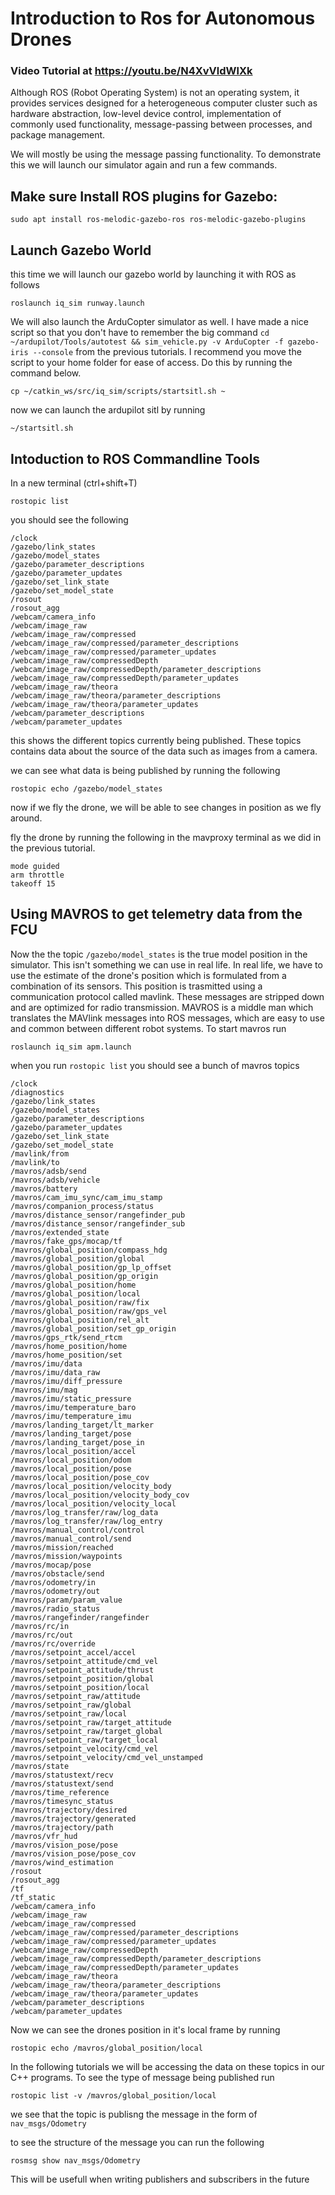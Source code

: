 # Introduction to Ros for Autonomous Drones 

### Video Tutorial at https://youtu.be/N4XvVldWlXk

Although ROS (Robot Operating System) is not an operating system, it provides services designed for a heterogeneous computer cluster such as hardware abstraction, low-level device control, implementation of commonly used functionality, message-passing between processes, and package management.

We will mostly be using the message passing functionality. To demonstrate this we will launch our simulator again and run a few commands. 

## Make sure Install ROS plugins for Gazebo:
```
sudo apt install ros-melodic-gazebo-ros ros-melodic-gazebo-plugins
```

## Launch Gazebo World 
this time we will launch our gazebo world by launching it with ROS as follows 
```
roslaunch iq_sim runway.launch
```
We will also launch the ArduCopter simulator as well. I have made a nice script so that you don't have to remember the big command `cd ~/ardupilot/Tools/autotest && sim_vehicle.py -v ArduCopter -f gazebo-iris --console` from the previous tutorials. I recommend you move the script to your home folder for ease of access. Do this by running the command below. 

```
cp ~/catkin_ws/src/iq_sim/scripts/startsitl.sh ~
```
now we can launch the ardupilot sitl by running 
```
~/startsitl.sh
```

## Intoduction to ROS Commandline Tools   

In a new terminal (ctrl+shift+T)

```
rostopic list
```
you should see the following 
```
/clock
/gazebo/link_states
/gazebo/model_states
/gazebo/parameter_descriptions
/gazebo/parameter_updates
/gazebo/set_link_state
/gazebo/set_model_state
/rosout
/rosout_agg
/webcam/camera_info
/webcam/image_raw
/webcam/image_raw/compressed
/webcam/image_raw/compressed/parameter_descriptions
/webcam/image_raw/compressed/parameter_updates
/webcam/image_raw/compressedDepth
/webcam/image_raw/compressedDepth/parameter_descriptions
/webcam/image_raw/compressedDepth/parameter_updates
/webcam/image_raw/theora
/webcam/image_raw/theora/parameter_descriptions
/webcam/image_raw/theora/parameter_updates
/webcam/parameter_descriptions
/webcam/parameter_updates

```
this shows the different topics currently being published. These topics contains data about the source of the data such as images from a camera. 

we can see what data is being published by running the following 
```
rostopic echo /gazebo/model_states
```

now if we fly the drone, we will be able to see changes in position as we fly around.

fly the drone by running the following in the mavproxy terminal as we did in the previous tutorial.

```
mode guided
arm throttle
takeoff 15
```

## Using MAVROS to get telemetry data from the FCU

Now the the topic `/gazebo/model_states` is the true model position in the simulator. This isn't something we can use in real life. In real life, we have to use the estimate of the drone's position which is formulated from a combination of its sensors. This position is trasmitted using a communication protocol called mavlink. These messages are stripped down and are optimized for radio transmission. MAVROS is a middle man which translates the MAVlink messages into ROS messages, which are easy to use and common between different robot systems. To start mavros run

```
roslaunch iq_sim apm.launch
```
when you run `rostopic list` you should see a bunch of mavros topics 
```
/clock
/diagnostics
/gazebo/link_states
/gazebo/model_states
/gazebo/parameter_descriptions
/gazebo/parameter_updates
/gazebo/set_link_state
/gazebo/set_model_state
/mavlink/from
/mavlink/to
/mavros/adsb/send
/mavros/adsb/vehicle
/mavros/battery
/mavros/cam_imu_sync/cam_imu_stamp
/mavros/companion_process/status
/mavros/distance_sensor/rangefinder_pub
/mavros/distance_sensor/rangefinder_sub
/mavros/extended_state
/mavros/fake_gps/mocap/tf
/mavros/global_position/compass_hdg
/mavros/global_position/global
/mavros/global_position/gp_lp_offset
/mavros/global_position/gp_origin
/mavros/global_position/home
/mavros/global_position/local
/mavros/global_position/raw/fix
/mavros/global_position/raw/gps_vel
/mavros/global_position/rel_alt
/mavros/global_position/set_gp_origin
/mavros/gps_rtk/send_rtcm
/mavros/home_position/home
/mavros/home_position/set
/mavros/imu/data
/mavros/imu/data_raw
/mavros/imu/diff_pressure
/mavros/imu/mag
/mavros/imu/static_pressure
/mavros/imu/temperature_baro
/mavros/imu/temperature_imu
/mavros/landing_target/lt_marker
/mavros/landing_target/pose
/mavros/landing_target/pose_in
/mavros/local_position/accel
/mavros/local_position/odom
/mavros/local_position/pose
/mavros/local_position/pose_cov
/mavros/local_position/velocity_body
/mavros/local_position/velocity_body_cov
/mavros/local_position/velocity_local
/mavros/log_transfer/raw/log_data
/mavros/log_transfer/raw/log_entry
/mavros/manual_control/control
/mavros/manual_control/send
/mavros/mission/reached
/mavros/mission/waypoints
/mavros/mocap/pose
/mavros/obstacle/send
/mavros/odometry/in
/mavros/odometry/out
/mavros/param/param_value
/mavros/radio_status
/mavros/rangefinder/rangefinder
/mavros/rc/in
/mavros/rc/out
/mavros/rc/override
/mavros/setpoint_accel/accel
/mavros/setpoint_attitude/cmd_vel
/mavros/setpoint_attitude/thrust
/mavros/setpoint_position/global
/mavros/setpoint_position/local
/mavros/setpoint_raw/attitude
/mavros/setpoint_raw/global
/mavros/setpoint_raw/local
/mavros/setpoint_raw/target_attitude
/mavros/setpoint_raw/target_global
/mavros/setpoint_raw/target_local
/mavros/setpoint_velocity/cmd_vel
/mavros/setpoint_velocity/cmd_vel_unstamped
/mavros/state
/mavros/statustext/recv
/mavros/statustext/send
/mavros/time_reference
/mavros/timesync_status
/mavros/trajectory/desired
/mavros/trajectory/generated
/mavros/trajectory/path
/mavros/vfr_hud
/mavros/vision_pose/pose
/mavros/vision_pose/pose_cov
/mavros/wind_estimation
/rosout
/rosout_agg
/tf
/tf_static
/webcam/camera_info
/webcam/image_raw
/webcam/image_raw/compressed
/webcam/image_raw/compressed/parameter_descriptions
/webcam/image_raw/compressed/parameter_updates
/webcam/image_raw/compressedDepth
/webcam/image_raw/compressedDepth/parameter_descriptions
/webcam/image_raw/compressedDepth/parameter_updates
/webcam/image_raw/theora
/webcam/image_raw/theora/parameter_descriptions
/webcam/image_raw/theora/parameter_updates
/webcam/parameter_descriptions
/webcam/parameter_updates
```
Now we can see the drones position in it's local frame by running 

```
rostopic echo /mavros/global_position/local
```

In the following tutorials we will be accessing the data on these topics in our C++ programs. To see the type of message being published run 
```
rostopic list -v /mavros/global_position/local
```
we see that the topic is publisng the message in the form of `nav_msgs/Odometry`

to see the structure of the message you can run the following 
```
rosmsg show nav_msgs/Odometry
```
This will be usefull when writing publishers and subscribers in the future 





